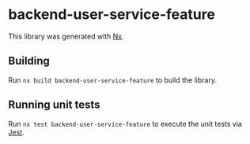 # backend-user-service-feature

This library was generated with [Nx](https://nx.dev).

## Building

Run `nx build backend-user-service-feature` to build the library.

## Running unit tests

Run `nx test backend-user-service-feature` to execute the unit tests via [Jest](https://jestjs.io).
